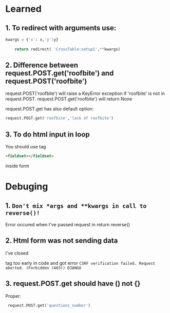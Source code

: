 # Learned
## 1. To redirect with arguments use:
```py
kwargs = {'x': x,'y':y}
        
	return redirect( 'CrossTable:setup1',**kwargs)
```
## 2. Difference between request.POST.get('roofbite') and request.POST('roofbite')

request.POST('roofbite') will raise a KeyError exception if 'roofbite' is not in request.POST.
request.POST.get('roofbite') will return None

request.POST.get has also default option:
``` py
request.POST.get('roofbite','lack of roofbite')
```
## 3. To do html input in loop 
You should use tag 
``` html
<fieldset></fieldset>
```
inside form

# Debuging

## 1. `Don't mix *args and **kwargs in call to reverse()!`
 Error occured when I've passed request in return reverse()

## 2. Html form was not sending data
I've closed <form> tag too early in code and got error 
`CSRF verification failed. Request aborted. (Forbidden (403)) DJANGO`

## 3.  request.POST.get should have () not {}
Proper: 
```py
 request.POST.get('questions_number')
 ```